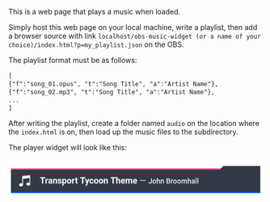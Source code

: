 This is a web page that plays a music when loaded.

Simply host this web page on your local machine, write a playlist, then add a browser source with link `localhost/obs-music-widget (or a name of your choice)/index.html?p=my_playlist.json` on the OBS.

The playlist format must be as follows:

```
[
{"f":"song_01.opus", "t":"Song Title", "a":"Artist Name"},
{"f":"song_02.mp3", "t":"Song Title", "a":"Artist Name"},
...
]
```

After writing the playlist, create a folder named `audio` on the location where the `index.html` is on, then load up the music files to the subdirectory.

The player widget will look like this:

![Widget](readme_img01.png)
